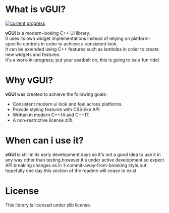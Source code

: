 # What is vGUI?
[![current progress](https://s2.gifyu.com/images/vgui_progressbar.gif)](https://gifyu.com/image/30BO)

**vGUI** is a modern-looking C++ UI library.  
It uses its own widget implementations instead of relying on platform-specific controls in order to achieve a consistent look.  
It can be extended using C++ features such as lambdas in order to create new widgets and features.  
It's a work-in-progress; put your seatbelt on, this is going to be a fun ride!

# Why vGUI?
**vGUI** was created to achieve the following goals:
- Consistent modern ui look and feel across platforms.
- Provide styling features with CSS-like API.
- Written in modern C++14 and C++17.
- A non-restrictive license *zlib*.

# When can i use it?
**vGUI** is still in its early development days so it's not a good idea to use it in any way other than testing,however it's under active
development so expect API breaking changes as in 1-commit-away-from-breaking style,but hopefully one day this section of the readme will cease to exist.

# License
This library is licensed under zlib license.
